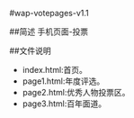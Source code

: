 ﻿#wap-votepages-v1.1

##简述
手机页面-投票

##文件说明
* index.html:首页。
* page1.html:年度评选。
* page2.html:优秀人物投票区。
* page3.html:百年面道。
